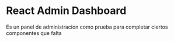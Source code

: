 # React Admin Dashboard

Es un panel de administracion como prueba para completar ciertos componentes que
falta
